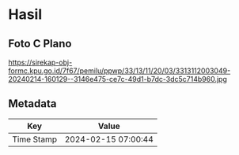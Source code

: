 # Hasil

## Foto C Plano

https://sirekap-obj-formc.kpu.go.id/7f67/pemilu/ppwp/33/13/11/20/03/3313112003049-20240214-160129--3146e475-ce7c-49d1-b7dc-3dc5c714b960.jpg


## Metadata

| Key        | Value               |
| ---------- | ------------------- |
| Time Stamp | 2024-02-15 07:00:44 |



